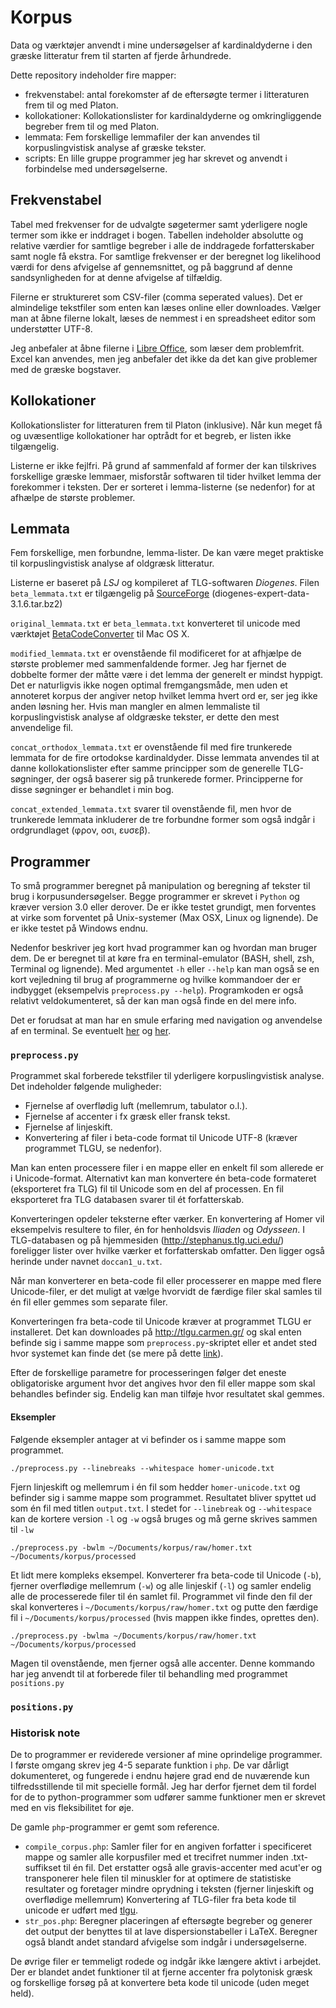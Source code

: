 Korpus
======

Data og værktøjer anvendt i mine undersøgelser af kardinaldyderne i den græske litteratur frem til starten af fjerde århundrede.

Dette repository indeholder fire mapper:
- frekvenstabel: antal forekomster af de eftersøgte termer i litteraturen frem til og med Platon.
- kollokationer: Kollokationslister for kardinaldyderne og omkringliggende begreber frem til og med Platon.
- lemmata: Fem forskellige lemmafiler der kan anvendes til korpuslingvistisk analyse af græske tekster. 
- scripts: En lille gruppe programmer jeg har skrevet og anvendt i forbindelse med undersøgelserne.

## Frekvenstabel

Tabel med frekvenser for de udvalgte søgetermer samt yderligere nogle termer som ikke er inddraget i bogen. Tabellen indeholder absolutte og relative værdier for samtlige begreber i alle de inddragede forfatterskaber samt nogle få ekstra. For samtlige frekvenser er der beregnet log likelihood værdi for dens afvigelse af gennemsnittet, og på baggrund af denne sandsynligheden for at denne afvigelse af tilfældig.

Filerne er struktureret som CSV-filer (comma seperated values). Det er almindelige tekstfiler som enten kan læses online eller downloades. Vælger man at åbne filerne lokalt, læses de nemmest i en spreadsheet editor som understøtter UTF-8.

Jeg anbefaler at åbne filerne i [Libre Office](http://da.libreoffice.org/), som læser dem problemfrit. Excel kan anvendes, men jeg anbefaler det ikke da det kan give problemer med de græske bogstaver.


## Kollokationer


Kollokationslister for litteraturen frem til Platon (inklusive). Når kun meget få og uvæsentlige kollokationer har optrådt for et begreb, er listen ikke tilgængelig.

Listerne er ikke fejlfri. På grund af sammenfald af former der kan tilskrives forskellige græske lemmaer, misforstår softwaren til tider hvilket lemma der forekommer i teksten. Der er sorteret i lemma-listerne (se nedenfor) for at afhælpe de største problemer.


## Lemmata


Fem forskellige, men forbundne, lemma-lister. De kan være meget praktiske til korpuslingvistisk analyse af oldgræsk litteratur. 

Listerne er baseret på _LSJ_ og kompileret af TLG-softwaren _Diogenes_. 
Filen `beta_lemmata.txt` er tilgængelig på [SourceForge](http://sourceforge.net/projects/diogenes/files/diogenes/3.1.6/)
 (diogenes-expert-data-3.1.6.tar.bz2) 

`original_lemmata.txt` er `beta_lemmata.txt` konverteret til unicode med værktøjet [BetaCodeConverter](http://www.lucius-hartmann.ch/programme/bcconver.php) til Mac OS X. 

`modified_lemmata.txt` er ovenstående fil modificeret for at afhjælpe de største problemer med sammenfaldende former. Jeg har fjernet de dobbelte former der måtte være i det lemma der generelt er mindst hyppigt. Det er naturligvis ikke nogen optimal fremgangsmåde, men uden et annoteret korpus der angiver netop hvilket lemma hvert ord er, ser jeg ikke anden løsning her. Hvis man mangler en almen lemmaliste til korpuslingvistisk analyse af oldgræske tekster, er dette den mest anvendelige fil. 

`concat_orthodox_lemmata.txt` er ovenstående fil med fire trunkerede lemmata for de fire ortodokse kardinaldyder. Disse lemmata anvendes til at danne kollokationslister efter samme principper som de generelle TLG-søgninger, der også baserer sig på trunkerede former. Principperne for disse søgninger er behandlet i min bog.

`concat_extended_lemmata.txt` svarer til ovenstående fil, men hvor de trunkerede lemmata inkluderer de tre forbundne former som også indgår i ordgrundlaget (φρον, οσι, ευσεβ).

## Programmer

To små programmer beregnet på manipulation og beregning af tekster til
brug i korpusundersøgelser. Begge programmer er skrevet i `Python` og
kræver version 3.0 eller derover. De er ikke testet grundigt, men
forventes at virke som forventet på Unix-systemer (Max OSX, Linux og
lignende). De er ikke testet på Windows endnu.

Nedenfor beskriver jeg kort hvad programmer kan og hvordan man bruger
dem. De er beregnet til at køre fra en terminal-emulator (BASH, shell,
zsh, Terminal og lignende). Med argumentet `-h` eller `--help` kan man
også se en kort vejledning til brug af programmerne og hvilke
kommandoer der er indbygget (eksempelvis
`preprocess.py --help`). Programkoden er også relativt
veldokumenteret, så der kan man også finde en del mere info.

Det er forudsat at man har en smule erfaring med navigation og
anvendelse af en terminal. Se eventuelt
[her](http://www.dummies.com/how-to/content/how-to-use-basic-unix-commands-to-work-in-terminal.html)
og
[her](https://mattwilcox.net/archives/a-very-basic-introduction-to-the-command-line-terminal-and-shell/).

### `preprocess.py`

Programmet skal forberede tekstfiler til yderligere korpuslingvistisk
analyse. Det indeholder følgende muligheder:
* Fjernelse af overflødig luft (mellemrum, tabulator o.l.).
* Fjernelse af accenter i fx græsk eller fransk tekst.
* Fjernelse af linjeskift.
* Konvertering af filer i beta-code format til Unicode UTF-8 (kræver
programmet TLGU, se nedenfor).

Man kan enten processere filer i en mappe eller en enkelt fil som
allerede er i Unicode-format. Alternativt kan man konvertere én
beta-code formateret (eksporteret fra TLG) fil til Unicode som en del
af processen. En fil eksporteret fra TLG databasen svarer til ét
forfatterskab. 

Konverteringen opdeler teksterne efter værker. En konvertering af
Homer vil eksempelvis resultere to filer, én for henholdsvis *Iliaden*
og *Odysseen*. I TLG-databasen og på hjemmesiden
(http://stephanus.tlg.uci.edu/) foreligger lister over hvilke værker
et forfatterskab omfatter. Den ligger også herinde under navnet
`doccan1_u.txt`.

Når man konverterer en beta-code fil eller processerer en mappe med
flere Unicode-filer, er det muligt at vælge hvorvidt de færdige filer skal
samles til én fil eller gemmes som separate filer.

Konverteringen fra beta-code til Unicode kræver at programmet TLGU er
installeret. Det kan downloades på http://tlgu.carmen.gr/ og skal
enten befinde sig i samme mappe som `preprocess.py`-skriptet eller
et andet sted hvor systemet kan finde det (se mere på dette
[link](http://www.cyberciti.biz/faq/unix-linux-adding-path/)). 

Efter de forskellige parametre for processeringen følger det eneste
obligatoriske argument hvor det angives hvor den fil eller mappe som
skal behandles befinder sig. Endelig kan man tilføje hvor resultatet
skal gemmes.

#### Eksempler

Følgende eksempler antager at vi befinder os i samme mappe som
programmet. 

```
./preprocess.py --linebreaks --whitespace homer-unicode.txt
```

Fjern linjeskift og mellemrum i én fil som hedder `homer-unicode.txt`
og befinder sig i samme mappe som programmet. Resultatet bliver
spyttet ud som én fil med titlen `output.txt`. I stedet for
`--linebreak` og `--whitespace` kan de kortere version `-l` og `-w`
også bruges og må gerne skrives sammen til `-lw`

```
./preprocess.py -bwlm ~/Documents/korpus/raw/homer.txt ~/Documents/korpus/processed
```
Et lidt mere kompleks eksempel. Konverterer fra beta-code til Unicode
(`-b`), fjerner overflødige mellemrum (`-w`) og alle linjeskif (`-l`)
og samler endelig alle de processerede filer til én samlet fil.
Programmet vil finde den fil der skal konverteres i
`~/Documents/korpus/raw/homer.txt` og putte den færdige fil i
`~/Documents/korpus/processed` (hvis mappen ikke findes, oprettes
den).

```
./preprocess.py -bwlma ~/Documents/korpus/raw/homer.txt ~/Documents/korpus/processed
```
Magen til ovenstående, men fjerner også alle accenter. Denne kommando
har jeg anvendt til at forberede filer til behandling med programmet `positions.py`

### `positions.py`

### Historisk note

De to programmer er reviderede versioner af mine
oprindelige programmer. I første omgang skrev jeg 4-5 separate
funktion i `php`. De var dårligt dokumenteret, og fungerede i endnu
højere grad end de nuværende kun tilfredsstillende til mit specielle
formål. Jeg har derfor fjernet dem til fordel for de to
python-programmer som udfører samme funktioner men er skrevet med en
vis fleksibilitet for øje.

De gamle `php`-programmer er gemt som reference.

- `compile_corpus.php`: Samler filer for en angiven forfatter i specificeret mappe og samler alle korpusfiler med et trecifret nummer inden .txt-suffikset til én fil. Det erstatter også alle gravis-accenter med acut'er og transponerer hele filen til minuskler for at optimere de statistiske resultater og foretager mindre oprydning i teksten (fjerner linjeskift og overflødige mellemrum)
Konvertering af TLG-filer fra beta kode til unicode er udført med [tlgu](http://tlgu.carmen.gr/tlgu.1.html).
- `str_pos.php`: Beregner placeringen af eftersøgte begreber og generer det output der benyttes til at lave dispersionstabeller i LaTeX. Beregner også blandt andet standard afvigelse som indgår i undersøgelserne.

De øvrige filer er temmeligt rodede og indgår ikke længere aktivt i arbejdet. Der er blandet andet funktioner til at fjerne accenter fra polytonisk græsk og forskellige forsøg på at konvertere beta kode til unicode (uden meget held). 
 



